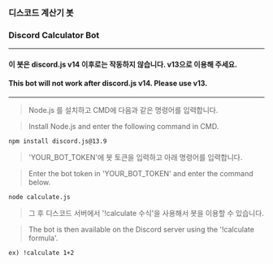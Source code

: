 ### 디스코드 계산기 봇
### Discord Calculator Bot
---
#### 이 봇은 discord.js v14 이후로는 작동하지 않습니다. v13으로 이용해 주세요.
#### This bot will not work after discord.js v14. Please use v13.
---
> Node.js 를 설치하고 CMD에 다음과 같은 명령어를 입력합니다.

> Install Node.js and enter the following command in CMD.
```
npm install discord.js@13.9
```
> 'YOUR_BOT_TOKEN'에 봇 토큰을 입력하고 아래 명령어를 입력합니다.

> Enter the bot token in 'YOUR_BOT_TOKEN' and enter the command below.
```
node calculate.js
```
> 그 후 디스코드 서버에서 '!calculate 수식'을 사용해서 봇을 이용할 수 있습니다.

> The bot is then available on the Discord server using the '!calculate formula'.
```
ex) !calculate 1+2
```
